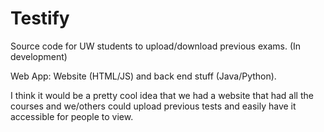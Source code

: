 Testify
=======

Source code for UW students to upload/download previous exams. (In development)

Web App: Website (HTML/JS) and back end stuff (Java/Python).

I think it would be a pretty cool idea that we had a website that had all the courses and we/others could upload previous tests and easily have it accessible for people to view.
